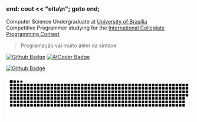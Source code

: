 ### end: cout << "eita\n"; goto end;

Computer Science Undergraduate at [University of Brasília](https://www.unb.br/)  
Competitive Programmer studying for the [International Collegiate Programming Contest](https://icpc.global/)

> Programação vai muito além da sintaxe

[![Github Badge](https://img.shields.io/github/followers/tilnoene?label=Follow&style=social)](https://github.com/tilnoene/)
[![AtCoder Badge](https://cp-logo.vercel.app/atcoder/tilnoene)](https://atcoder.jp/users/tilnoene)

[![Github Badge](https://img.shields.io/badge/LinkedIn-0077B5?style=for-the-badge&logo=linkedin&logoColor=white)](https://www.linkedin.com/in/victor-manuel-brito-santos/)

![Snake animation](https://github.com/tilnoene/tilnoene/blob/output/github-contribution-grid-snake.svg)

